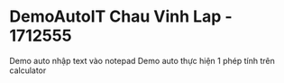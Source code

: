 # DemoAutoIT Chau Vinh Lap - 1712555
Demo auto nhập text vào notepad
Demo auto thực hiện 1 phép tính trên calculator